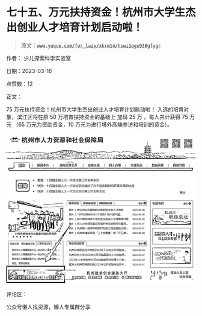 # 七十五、万元扶持资金！杭州市大学生杰出创业人才培育计划启动啦！

> 原文：[`www.yuque.com/for_lazy/xkrm14/hswi1qgx936gfygr`](https://www.yuque.com/for_lazy/xkrm14/hswi1qgx936gfygr)



作者： 少儿探索科学实验室



日期：2023-03-16



点赞数：12



正文：



75 万元扶持资金！杭州市大学生杰出创业人才培育计划启动啦！ 入选的培育对象，滨江区将在原 50 万培育扶持资金的基础上 加码 25 万 ，每人共计获得 75 万元 （65 万元为资助资金，10 万元为进行境外高端参访和培训的资金）。



![](img/b451b9a0d4c91962e0457f3aefbb8ae1.png)  

评论区：



公众号懒人找资源，懒人专属群分享

